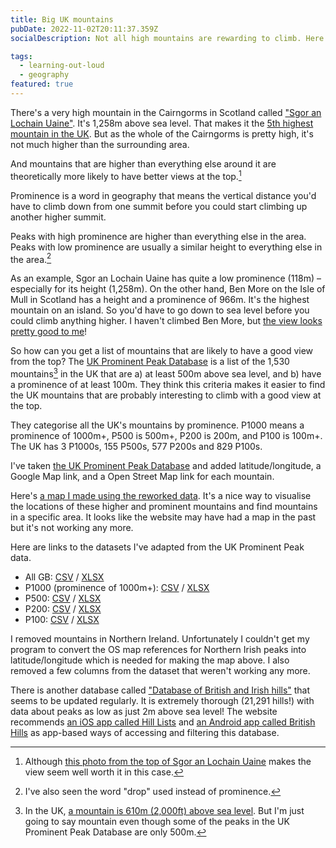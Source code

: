 ```yaml
---
title: Big UK mountains
pubDate: 2022-11-02T20:11:37.359Z
socialDescription: Not all high mountains are rewarding to climb. Here are the most interesting ones.

tags:
  - learning-out-loud
  - geography
featured: true
---
```


There's a very high mountain in the Cairngorms in Scotland called ["Sgor an Lochain Uaine"](https://www.google.com/maps/d/viewer?mid=1iOCGBdsMcbORzRdTSw7klktqU_5OlKI&ll=57.05826366073055%2C-3.725758513285524&z=18). It's 1,258m above sea level. That makes it the [5th highest mountain in the UK](https://en.wikipedia.org/wiki/Sg%C3%B2r_an_Lochain_Uaine). But as the whole of the Cairngorms is pretty high, it's not much higher than the surrounding area.

And mountains that are higher than everything else around it are theoretically more likely to have better views at the top.[^1]

Prominence is a word in geography that means the vertical distance you'd have to climb down from one summit before you could start climbing up another higher summit.

Peaks with high prominence are higher than everything else in the area. Peaks with low prominence are usually a similar height to everything else in the area.[^2]

As an example, Sgor an Lochain Uaine has quite a low prominence (118m) – especially for its height (1,258m). On the other hand, Ben More on the Isle of Mull in Scotland has a height and a prominence of 966m. It's the highest mountain on an island. So you'd have to go down to sea level before you could climb anything higher. I haven't climbed Ben More, but [the view looks pretty good to me](https://www.walkhighlands.co.uk/mull/ben-more-mull.shtml#Step6)!

So how can you get a list of mountains that are likely to have a good view from the top? The [UK Prominent Peak Database](https://prominentpeaks.org.uk/index.php) is a list of the 1,530 mountains[^3] in the UK that are a) at least 500m above sea level, and b) have a prominence of at least 100m. They think this criteria makes it easier to find the UK mountains that are probably interesting to climb with a good view at the top.

They categorise all the UK's mountains by prominence. P1000 means a prominence of 1000m+, P500 is 500m+, P200 is 200m, and P100 is 100m+. The UK has 3 P1000s, 155 P500s, 577 P200s and 829 P100s.

I've taken [the UK Prominent Peak Database](https://prominentpeaks.org.uk/downloads.php) and added latitude/longitude, a Google Map link, and a Open Street Map link for each mountain.

Here's [a map I made using the reworked data](https://www.google.com/maps/d/viewer?mid=1iOCGBdsMcbORzRdTSw7klktqU_5OlKI). It's a nice way to visualise the locations of these higher and prominent mountains and find mountains in a specific area. It looks like the website may have had a map in the past but it's not working any more.

Here are links to the datasets I've adapted from the UK Prominent Peak data.

- All GB: [CSV](/files/big-uk-mountains/All_GB_Peaks_P100+_H500+.csv) / [XLSX](/files/big-uk-mountains/All_GB_Peaks_P100+_H500+.xlsx)
- P1000 (prominence of 1000m+): [CSV](/files/big-uk-mountains/P1000_GB_Peaks.csv) / [XLSX](/files/big-uk-mountains/P1000_GB_Peaks.xlsx)
- P500: [CSV](/files/big-uk-mountains/P500_GB_Peaks.csv) / [XLSX](/files/big-uk-mountains/P500_GB_Peaks.xlsx)
- P200: [CSV](/files/big-uk-mountains/P200_GB_Peaks.csv) / [XLSX](/files/big-uk-mountains/P200_GB_Peaks.xlsx)
- P100: [CSV](/files/big-uk-mountains/P100_GB_Peaks.csv) / [XLSX](/files/big-uk-mountains/P100_GB_Peaks.xlsx)

I removed mountains in Northern Ireland. Unfortunately I couldn't get my program to convert the OS map references for Northern Irish peaks into latitude/longitude which is needed for making the map above. I also removed a few columns from the dataset that weren't working any more.

There is another database called ["Database of British and Irish hills"](http://www.hills-database.co.uk/downloads.html) that seems to be updated regularly. It is extremely thorough (21,291 hills!) with data about peaks as low as just 2m above sea level! The website recommends [an iOS app called Hill Lists](https://apps.apple.com/app/id315200683) and [an Android app called British Hills](https://play.google.com/store/apps/details?id=uk.colessoft.android.hilllist&hl=en_GB) as app-based ways of accessing and filtering this database.

[^1]: Although [this photo from the top of Sgor an Lochain Uaine](https://www.geograph.org.uk/photo/3067669) makes the view seem well worth it in this case.
[^2]: I've also seen the word "drop" used instead of prominence.
[^3]: In the UK, [a mountain is 610m (2,000ft) above sea level](https://en.wikipedia.org/wiki/Mountain#Definition). But I'm just going to say mountain even though some of the peaks in the UK Prominent Peak Database are only 500m.
